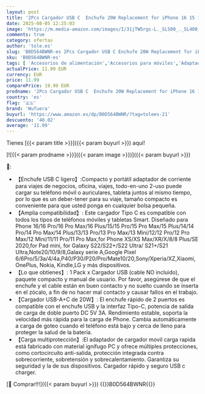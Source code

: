 ```yaml
---
layout: post
title: '2Pcs Cargador USB C  Enchufe 20W Replacement for iPhone 16 15 14 13 12 11 Pro MAX SE XS XR 8 7 Plus Mini SE  Galaxy  Pixel. Carga Rapida Tipo C Charger Movil Adaptador Multi Cabezal Corriente Wufuera'
date: 2025-08-05 12:25:03
image: 'https://m.media-amazon.com/images/I/31jTW5rgs-L._SL500_._SL400_.jpg'
comments: true
category: ofertas
author: 'tole.es'
slug: 'B0D564BWNR-es 2Pcs Cargador USB C Enchufe 20W Replacement for iPhone 16...'
sku: 'B0D564BWNR-es'
tags: [ 'Accesorios de alimentación','Accesorios para móviles','Adaptadores AC','Cargadores de móvil de red','Cargadores para móviles','Comunicación móvil y accesorios','Electrónica','iphone','wufuera','🇪🇸', ]
actualPrice: 11.99 EUR
currency: EUR
price: 11.99
comparePrice: 19.99 EUR
prodname: '2Pcs Cargador USB C  Enchufe 20W Replacement for iPhone 16 15 14 13 12 11 Pro MAX SE XS XR 8 7 Plus Mini SE  Galaxy  Pixel. Carga Rapida Tipo C Charger Movil Adaptador Multi Cabezal Corriente Wufuera'
country: 'es'
flag: '🇪🇸'
brand: 'Wufuera'
buyurl: 'https://www.amazon.es/dp/B0D564BWNR/?tag=tolees-21'
descuento: '40.02'
average: '11.99'
---
```


Tienes [{{< param title >}}]({{< param buyurl >}}) aqui!

[![{{< param prodname >}}]({{< param image >}})]({{< param buyurl >}})

🔎:

- 【Enchufe USB C ligero】:Compacto y portátil adaptador de corriente para viajes de negocios, oficina, viajes, todo-en-uno 2-uso puede cargar su teléfono móvil o auriculares, tableta juntos al mismo tiempo, por lo que es un deber-tener para su viaje, tamaño compacto es conveniente para que usted ponga en cualquier bolsa pequeña.
- 【Amplia compatibilidad】: Este cargador Tipo C es compatible con todos los tipos de teléfonos móviles y tabletas Smart. Diseñado para Phone 16/16 Pro/16 Pro Max/16 Plus/15/15 Pro/15 Pro Max/15 Plus/14/14 Pro/14 Pro Max/14 Plus/13/13 Pro/13 Pro Max/13 Mini/12/12 Pro/12 Pro Max/12 Mini/11/11 Pro/11 Pro Max,for Phone XS/XS Max/XR/X/8/8 Plus/SE 2020,for Pad mini, for Galaxy S22/S22+/S22 Ultra/ S21+/S21 Ultra,Note20/10/9/8,Galaxy serie A,Google Pixel 6/6Pro/5/3a/4/4a,P40/P30/P20/Pro/Mate10/20,Sony/Xperia/XZ,Xiaomi,OnePlus, Nokia, Kindle,LG y más dispositivos.
- 【Lo que obtienes】: 1 Pack x Cargador USB (cable NO incluido), paquete compacto y manual de usuario. Por favor, asegúrese de que el enchufe y el cable están en buen contacto y no suelto cuando se inserta en el zócalo, a fin de no hacer mal contacto y causar fallos en el trabajo.
- 【Cargador USB-A+C de 20W】: El enchufe rápido de 2 puertos es compatible con el enchufe USB y la interfaz Tipo-C, potencia de salida de carga de doble puerto DC 5V 3A. Rendimiento estable, soporta la velocidad más rápida para la carga de Phone. Cambia automáticamente a carga de goteo cuando el teléfono está bajo y cerca de lleno para proteger la salud de la batería.
- 【Carga multiprotección】:El adaptador de cargador movil carga rapida está fabricado con material ignífugo PC y ofrece múltiples protecciones, como cortocircuito anti-salida, protección integrada contra sobrecorriente, sobretensión y sobrecalentamiento. Garantiza su seguridad y la de sus dispositivos. Cargador rápido y seguro USB c charger.

[🛒 Comprar!!!]({{< param buyurl >}})
{{<world>}}B0D564BWNR{{</world>}}
